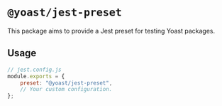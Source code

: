 # `@yoast/jest-preset`

This package aims to provide a Jest preset for testing Yoast packages.

## Usage

```js
// jest.config.js
module.exports = {
    preset: "@yoast/jest-preset",
    // Your custom configuration.
};
```